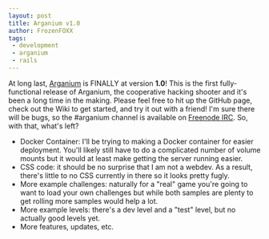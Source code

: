 ```yaml
---
layout: post
title: Arganium v1.0
author: FrozenFOXX
tags:
 - development
 - arganium
 - rails
---
```

At long last, [Arganium](https://github.com/frozenfoxx/arganium) is FINALLY at version __1.0__!  This is the first fully-functional release of Arganium, the cooperative hacking shooter and it's been a long time in the making.  Please feel free to hit up the GitHub page, check out the Wiki to get started, and try it out with a friend!  I'm sure there will be bugs, so the #arganium channel is available on [Freenode IRC](https://freenode.net/).  So, with that, what's left?

- Docker Container:  I'll be trying to making a Docker container for easier deployment.  You'll likely still have to do a complicated number of volume mounts but it would at least make getting the server running easier.
- CSS code:  it should be no surprise that I am not a webdev.  As a result, there's little to no CSS currently in there so it looks pretty fugly.
- More example challenges:  naturally for a "real" game you're going to want to load your own challenges but while both samples are plenty to get rolling more samples would help a lot.
- More example levels:  there's a dev level and a "test" level, but no actually good levels yet.
- More features, updates, etc.
